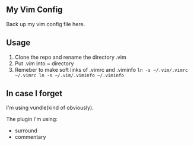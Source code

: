 ## My Vim Config
Back up my vim config file here.

## Usage
1. Clone the repo and rename the directory .vim
2. Put .vim into ~ directory
3. Remeber to make soft links of .vimrc and .viminfo 
`ln -s ~/.vim/.vimrc ~/.vimrc ln -s ~/.vim/.viminfo ~/.viminfo`

## In case I forget

I'm using vundle(kind of obviously).

The plugin I'm using:
* surround
* commentary





